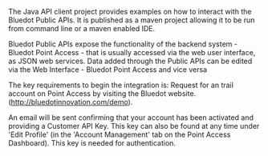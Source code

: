 
The Java API client project provides examples on how to interact with the Bluedot Public APIs. It is published as a maven project allowing it to be run from command line or a maven enabled IDE.

Bluedot Public APIs expose the functionality of the backend system - Bluedot Point Access - that is usually accessed via the web user interface, as JSON web services. 
Data added through the Public APIs can be edited via the Web Interface - Bluedot Point Access and vice versa  

The key requirements to begin the integration is: Request for an trail account on Point Access by visiting the Bluedot website. (http://bluedotinnovation.com/demo).

An email will be sent confirming that your account has been activated and providing a Customer API Key. This key can also be found at any time under 'Edit Profile' (in the 'Account Management' tab on the Point Access Dashboard). This key is needed for authentication.